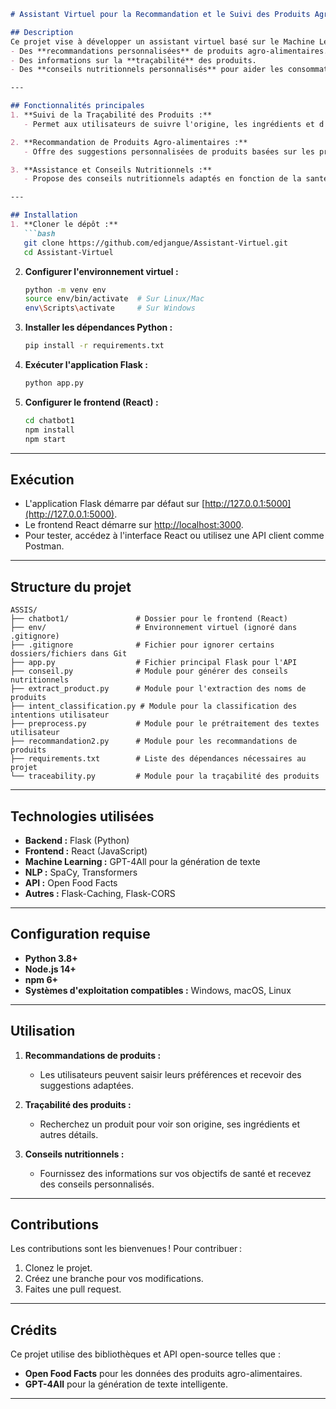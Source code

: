 
```markdown
# Assistant Virtuel pour la Recommandation et le Suivi des Produits Agro-alimentaires

## Description
Ce projet vise à développer un assistant virtuel basé sur le Machine Learning et l'IA pour recommander et suivre les produits agro-alimentaires. Le chatbot fournit :
- Des **recommandations personnalisées** de produits agro-alimentaires.
- Des informations sur la **traçabilité** des produits.
- Des **conseils nutritionnels personnalisés** pour aider les consommateurs à atteindre leurs objectifs de santé.

---

## Fonctionnalités principales
1. **Suivi de la Traçabilité des Produits :**
   - Permet aux utilisateurs de suivre l'origine, les ingrédients et d'autres informations sur les produits agro-alimentaires.

2. **Recommandation de Produits Agro-alimentaires :**
   - Offre des suggestions personnalisées de produits basées sur les préférences et les besoins des utilisateurs.

3. **Assistance et Conseils Nutritionnels :**
   - Propose des conseils nutritionnels adaptés en fonction de la santé et des préférences alimentaires des utilisateurs.

---

## Installation
1. **Cloner le dépôt :**
   ```bash
   git clone https://github.com/edjangue/Assistant-Virtuel.git
   cd Assistant-Virtuel
   ```

2. **Configurer l'environnement virtuel :**
   ```bash
   python -m venv env
   source env/bin/activate  # Sur Linux/Mac
   env\Scripts\activate     # Sur Windows
   ```

3. **Installer les dépendances Python :**
   ```bash
   pip install -r requirements.txt
   ```

4. **Exécuter l'application Flask :**
   ```bash
   python app.py
   ```

5. **Configurer le frontend (React) :**
   ```bash
   cd chatbot1
   npm install
   npm start
   ```

---

## Exécution
- L'application Flask démarre par défaut sur [http://127.0.0.1:5000](http://127.0.0.1:5000).
- Le frontend React démarre sur [http://localhost:3000](http://localhost:3000).
- Pour tester, accédez à l'interface React ou utilisez une API client comme Postman.

---

## Structure du projet
```
ASSIS/
├── chatbot1/               # Dossier pour le frontend (React)
├── env/                    # Environnement virtuel (ignoré dans .gitignore)
├── .gitignore              # Fichier pour ignorer certains dossiers/fichiers dans Git
├── app.py                  # Fichier principal Flask pour l'API
├── conseil.py              # Module pour générer des conseils nutritionnels
├── extract_product.py      # Module pour l'extraction des noms de produits
├── intent_classification.py # Module pour la classification des intentions utilisateur
├── preprocess.py           # Module pour le prétraitement des textes utilisateur
├── recommandation2.py      # Module pour les recommandations de produits
├── requirements.txt        # Liste des dépendances nécessaires au projet
└── traceability.py         # Module pour la traçabilité des produits
```

---

## Technologies utilisées
- **Backend :** Flask (Python)
- **Frontend :** React (JavaScript)
- **Machine Learning :** GPT-4All pour la génération de texte
- **NLP :** SpaCy, Transformers
- **API :** Open Food Facts
- **Autres :** Flask-Caching, Flask-CORS

---

## Configuration requise
- **Python 3.8+**
- **Node.js 14+**
- **npm 6+**
- **Systèmes d'exploitation compatibles :** Windows, macOS, Linux

---

## Utilisation
1. **Recommandations de produits :**
   - Les utilisateurs peuvent saisir leurs préférences et recevoir des suggestions adaptées.

2. **Traçabilité des produits :**
   - Recherchez un produit pour voir son origine, ses ingrédients et autres détails.

3. **Conseils nutritionnels :**
   - Fournissez des informations sur vos objectifs de santé et recevez des conseils personnalisés.

---

## Contributions
Les contributions sont les bienvenues ! Pour contribuer :
1. Clonez le projet.
2. Créez une branche pour vos modifications.
3. Faites une pull request.

---

## Crédits
Ce projet utilise des bibliothèques et API open-source telles que :
- **Open Food Facts** pour les données des produits agro-alimentaires.
- **GPT-4All** pour la génération de texte intelligente.

---
